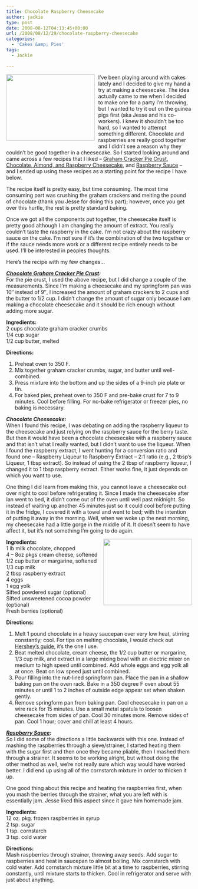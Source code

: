 ```yaml
---
title: Chocolate Raspberry Cheesecake
author: jackie
type: post
date: 2008-08-12T04:13:45+00:00
url: /2008/08/12/29/chocolate-raspberry-cheesecake
categories:
  - 'Cakes &amp; Pies'
tags:
  - Jackie

---
```

[<img loading="lazy" decoding="async" style="margin: 0pt 10px 10px 0pt; float: left;" src="http://farm4.static.flickr.com/3294/2755956022_3b88ff8366_m.jpg" alt="" width="240" height="180" />][1]I&#8217;ve been playing around with cakes lately and I decided to give my hand a try at making a cheesecake. The idea actually came to me when I decided to make one for a party I&#8217;m throwing, but I wanted to try it out on the guinea pigs first (aka Jesse and his co-workers). I knew it shouldn&#8217;t be too hard, so I wanted to attempt something different. Chocolate and raspberries are really good together and I didn&#8217;t see a reason why they couldn&#8217;t be good together in a cheesecake. So I started looking around and came across a few recipes that I liked &#8211; [Graham Cracker Pie Crust][2], [Chocolate, Almond, and Raspberry Cheesecake][3], and [Raspberry Sauce][4] &#8211; and I ended up using these recipes as a starting point for the recipe I have below.

The recipe itself is pretty easy, but time consuming. The most time consuming part was crushing the graham crackers and melting the pound of chocolate (thank you Jesse for doing this part); however, once you get over this hurtle, the rest is pretty standard baking.

Once we got all the components put together, the cheesecake itself is pretty good although I am changing the amount of extract. You really couldn&#8217;t taste the raspberry in the cake. I&#8217;m not crazy about the raspberry sauce on the cake. I&#8217;m not sure if it&#8217;s the combination of the two together or if the sauce needs more work or a different recipe entirely needs to be used. I&#8217;ll be interested in peoples thoughts.

Here&#8217;s the recipe with my few changes&#8230;

_**[Chocolate Graham Cracker Pie Crust][2]:**_  
For the pie crust, I used the above recipe, but I did change a couple of the measurements. Since I&#8217;m making a cheesecake and my springform pan was 10&#8243; instead of 9&#8243;, I increased the amount of graham crackers to 2 cups and the butter to 1/2 cup. I didn&#8217;t change the amount of sugar only because I am making a chocolate cheesecake and it should be rich enough without adding more sugar.

 **Ingredients:**  
2 cups chocolate graham cracker crumbs  
1/4 cup sugar  
1/2 cup butter, melted

**Directions:**

  1. Preheat oven to 350 F.
  2. Mix together graham cracker crumbs, sugar, and butter until well-combined.
  3. Press mixture into the bottom and up the sides of a 9-inch pie plate or tin.
  4. For baked pies, preheat oven to 350 F and pre-bake crust for 7 to 9 minutes. Cool before filling. For no-bake refrigerator or freezer pies, no baking is necessary.

_**Chocolate Cheesecake:**_  
When I found this recipe, I was debating on adding the raspberry liqueur to the cheesecake and just relying on the raspberry sauce for the berry taste. But then it would have been a chocolate cheesecake with a raspberry sauce and that isn&#8217;t what I really wanted, but I didn&#8217;t want to use the liqueur. When I found the raspberry extract, I went hunting for a conversion ratio and found one &#8211; Raspberry Liqueur to Raspberry Extract &#8211; 2:1 ratio (e.g., 2 tbsp&#8217;s Liqueur, 1 tbsp extract). So instead of using the 2 tbsp of raspberry liqueur, I changed it to 1 tbsp raspberry extract. Either works fine, it just depends on which you want to use.

One thing I did learn from making this, you cannot leave a cheesecake out over night to cool before refrigerating it. Since I made the cheesecake after Ian went to bed, it didn&#8217;t come out of the oven until well past midnight. So instead of waiting up another 45 minutes just so it could cool before putting it in the fridge, I covered it with a towel and went to bed; with the intention of putting it away in the morning. Well, when we woke up the next morning, my cheesecake had a little gorge in the middle of it. It doesn&#8217;t seem to have affect it, but it&#8217;s not something I&#8217;m going to do again.

[<img loading="lazy" decoding="async" style="margin: 0pt 0pt 10px 10px; float: right;" src="http://farm4.static.flickr.com/3107/2755125773_b3830a2d68_m.jpg" alt="" width="240" height="180" />][5] **Ingredients:**  
1 lb milk chocolate, chopped  
4 &#8211; 8oz pkgs cream cheese, softened  
1/2 cup butter or margarine, softened  
1/3 cup milk  
2 tbsp raspberry extract  
4 eggs  
1 egg yolk  
Sifted powdered sugar (optional)  
Sifted unsweetened cocoa powder (optional)  
Fresh berries (optional)

**Directions:**

  1. Melt 1 pound chocolate in a heavy saucepan over very low heat, stirring constantly; cool. For tips on melting chocolate, I would check out [Hershey&#8217;s guide][6], it&#8217;s the one I use.
  2. Beat melted chocolate, cream cheese, the 1/2 cup butter or margarine, 1/3 cup milk, and extract in a large mixing bowl with an electric mixer on medium to high speed until combined. Add whole eggs and egg yolk all at once. Beat on low speed just until combined.
  3. Pour filling into the nut-lined springform pan. Place the pan in a shallow baking pan on the oven rack. Bake in a 350 degree F oven about 55 minutes or until 1 to 2 inches of outside edge appear set when shaken gently.
  4. Remove springform pan from baking pan. Cool cheesecake in pan on a wire rack for 15 minutes. Use a small metal spatula to loosen cheesecake from sides of pan. Cool 30 minutes more. Remove sides of pan. Cool 1 hour; cover and chill at least 4 hours.

_**[Raspberry Sauce][4]**_**_:_**  
So I did some of the directions a little backwards with this one. Instead of mashing the raspberries through a sieve/strainer, I started heating them with the sugar first and then once they became pliable, then I mashed them through a strainer. It seems to be working alright, but without doing the other method as well, we&#8217;re not really sure which way would have worked better. I did end up using all of the cornstarch mixture in order to thicken it up.

One good thing about this recipe and heating the raspberries first, when you mash the berries through the strainer, what you are left with is essentially jam. Jesse liked this aspect since it gave him homemade jam.

**Ingredients:**  
12 oz. pkg. frozen raspberries in syrup  
2 tsp. sugar  
1 tsp. cornstarch  
3 tsp. cold water

**Directions:**  
Mash raspberries through strainer, throwing away seeds. Add sugar to raspberries and heat in saucepan to almost boiling. Mix cornstarch with cold water. Add cornstarch mixture little bit at a time to raspberries, stirring constantly, until mixture starts to thicken. Cool in refrigerator and serve with just about anything.

 [1]: http://www.flickr.com/photos/myjaxon/2755956022/
 [2]: http://homecooking.about.com/od/pierecipes/r/blpie41.htm
 [3]: http://www.bhg.com/recipes/recipedetail.jsp?recipeId=15143
 [4]: http://www.cooks.com/rec/view/0,1915,149160-241200,00.html
 [5]: http://www.flickr.com/photos/myjaxon/2755125773/
 [6]: http://www.hersheys.com/recipes/baking-hints-tips/info/techniques.asp#